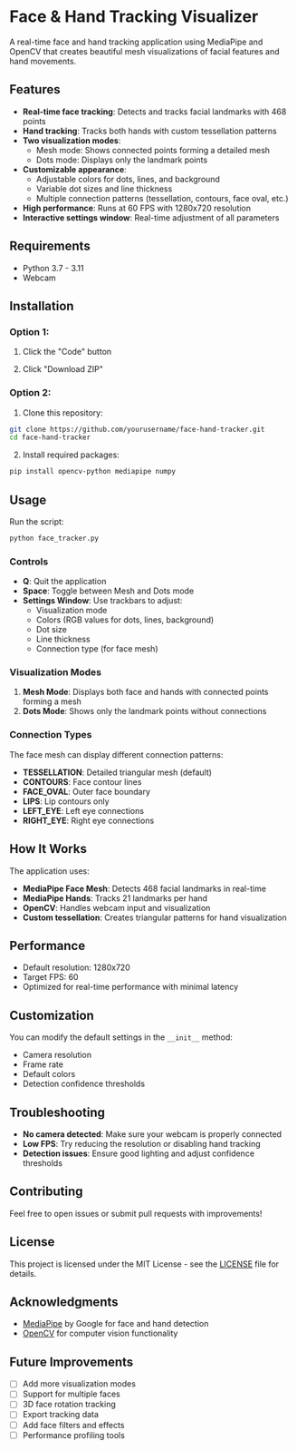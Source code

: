 # Face & Hand Tracking Visualizer

A real-time face and hand tracking application using MediaPipe and OpenCV that creates beautiful mesh visualizations of facial features and hand movements.

## Features

- **Real-time face tracking**: Detects and tracks facial landmarks with 468 points
- **Hand tracking**: Tracks both hands with custom tessellation patterns
- **Two visualization modes**:
  - Mesh mode: Shows connected points forming a detailed mesh
  - Dots mode: Displays only the landmark points
- **Customizable appearance**:
  - Adjustable colors for dots, lines, and background
  - Variable dot sizes and line thickness
  - Multiple connection patterns (tessellation, contours, face oval, etc.)
- **High performance**: Runs at 60 FPS with 1280x720 resolution
- **Interactive settings window**: Real-time adjustment of all parameters

## Requirements

- Python 3.7 - 3.11
- Webcam

## Installation
### Option 1:

1. Click the "Code" button

2. Click "Download ZIP"

### Option 2:

1. Clone this repository:
```bash
git clone https://github.com/yourusername/face-hand-tracker.git
cd face-hand-tracker
```

2. Install required packages:
```bash
pip install opencv-python mediapipe numpy
```

## Usage

Run the script:
```bash
python face_tracker.py
```

### Controls

- **Q**: Quit the application
- **Space**: Toggle between Mesh and Dots mode
- **Settings Window**: Use trackbars to adjust:
  - Visualization mode
  - Colors (RGB values for dots, lines, background)
  - Dot size
  - Line thickness
  - Connection type (for face mesh)

### Visualization Modes

1. **Mesh Mode**: Displays both face and hands with connected points forming a mesh
2. **Dots Mode**: Shows only the landmark points without connections

### Connection Types

The face mesh can display different connection patterns:
- **TESSELLATION**: Detailed triangular mesh (default)
- **CONTOURS**: Face contour lines
- **FACE_OVAL**: Outer face boundary
- **LIPS**: Lip contours only
- **LEFT_EYE**: Left eye connections
- **RIGHT_EYE**: Right eye connections

## How It Works

The application uses:
- **MediaPipe Face Mesh**: Detects 468 facial landmarks in real-time
- **MediaPipe Hands**: Tracks 21 landmarks per hand
- **OpenCV**: Handles webcam input and visualization
- **Custom tessellation**: Creates triangular patterns for hand visualization

## Performance

- Default resolution: 1280x720
- Target FPS: 60
- Optimized for real-time performance with minimal latency

## Customization

You can modify the default settings in the `__init__` method:
- Camera resolution
- Frame rate
- Default colors
- Detection confidence thresholds

## Troubleshooting

- **No camera detected**: Make sure your webcam is properly connected
- **Low FPS**: Try reducing the resolution or disabling hand tracking
- **Detection issues**: Ensure good lighting and adjust confidence thresholds

## Contributing

Feel free to open issues or submit pull requests with improvements!

## License

This project is licensed under the MIT License - see the [LICENSE](LICENSE) file for details.

## Acknowledgments

- [MediaPipe](https://github.com/google-ai-edge/mediapipe) by Google for face and hand detection
- [OpenCV](https://opencv.org) for computer vision functionality

## Future Improvements

- [ ] Add more visualization modes
- [ ] Support for multiple faces
- [ ] 3D face rotation tracking
- [ ] Export tracking data
- [ ] Add face filters and effects
- [ ] Performance profiling tools
